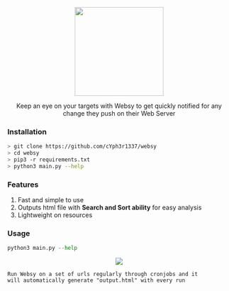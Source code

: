 <p align="center"><img src="https://i.ibb.co/169j5sR/circle-cropped.png" width=200px height=200px><p>
<p align="center">Keep an eye on your targets with </b>Websy</b> to get quickly notified for any change they push on their Web Server
</p>

### Installation
```bash
> git clone https://github.com/cYph3r1337/websy  
> cd websy  
> pip3 -r requirements.txt  
> python3 main.py --help
```
### Features

1. Fast and simple to use
2. Outputs html file with **Search and Sort ability** for easy analysis
3. Lightweight on resources

### Usage  

```python
python3 main.py --help
```
<p align="center"><img src="https://i.ibb.co/xSsLjG8/carbon-2.png"></p>

```
Run Websy on a set of urls regularly through cronjobs and it 
will automatically generate "output.html" with every run
```

